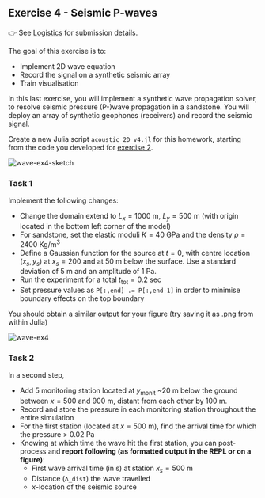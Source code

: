 <!--This file was generated, do not modify it.-->
## Exercise 4 - **Seismic P-waves**

👉 See [Logistics](/logistics/#submission) for submission details.

The goal of this exercise is to:
- Implement 2D wave equation
- Record the signal on a synthetic seismic array
- Train visualisation

In this last exercise, you will implement a synthetic wave propagation solver, to resolve seismic pressure (P-)wave propagation in a sandstone. You will deploy an array of synthetic geophones (receivers) and record the seismic signal.

Create a new Julia script `acoustic_2D_v4.jl` for this homework, starting from the code you developed for [exercise 2](#exercise_2_-_acoustic_waves_in_2d_-_v2).

![wave-ex4-sketch](../assets/literate_figures/wave_ex4_sketch.png)

### Task 1
Implement the following changes:
- Change the domain extend to $L_x=1000$ m, $L_y=500$ m (with origin located in the bottom left corner of the model)
- For sandstone, set the elastic moduli $K=40$ GPa and the density $ρ=2400$ Kg/m$^3$
- Define a Gaussian function for the source at $t=0$, with centre location $(x_s, y_s)$ at $x_s = 200$ and at $50$ m below the surface. Use a standard deviation of $5$ m and an amplitude of $1$ Pa.
- Run the experiment for a total $t_\mathrm{tot}=0.2$ sec
- Set pressure values as `P[:,end] .= P[:,end-1]` in order to minimise boundary effects on the top boundary

You should obtain a similar output for your figure (try saving it as .png from within Julia)

![wave-ex4](../assets/literate_figures/wave_ex4.png)

### Task 2
In a second step,
- Add 5 monitoring station located at $y_\mathrm{monit}$ ~$20$ m below the ground between $x=500$ and $900$ m, distant from each other by $100$ m.
- Record and store the pressure in each monitoring station throughout the entire simulation
- For the first station (located at $x=500$ m), find the arrival time for which the pressure > 0.02 Pa
- Knowing at which time the wave hit the first station, you can post-process and **report following (as formatted output in the REPL or on a figure)**:
  - First wave arrival time (in s) at station $x_s=500$ m
  - Distance (`∆_dist`) the wave travelled
  - $x$-location of the seismic source

